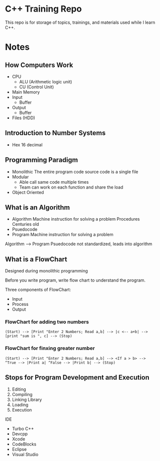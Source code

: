 # C++ Training Repo

This repo is for storage of topics, trainings, and materials used while I learn C++.


# Notes

## How Computers Work

- CPU
    - ALU (Arithmetic logic unit)
    - CU (Control Unit)
- Main Memory
- Input
    - Buffer
- Output
    - Buffer
- Files (HDD)

## Introduction to Number Systems

- Hex 16 decimal

## Programming Paradigm

- Monolithic
    The entire program code source code is a single file
- Modular
    - Able call same code multiple times
     - Team can work on each function and share the load
- Object Oriented

## What is an Algorithm

- Algorithm
    Machine instruction for solving a problem
    Procedures
    Centuries old
- Psuedocode
- Program
    Machine instruction for solving a problem

Algorithm --> Program
Psuedocode not standardized, leads into algorithm

## What is a FlowChart

Designed during monolithic programming

Before you write program, write flow chart to understand the program.

Three components of FlowChart:

- Input
- Process
- Output

### FlowChart for adding two numbers

`(Start) --> [Print "Enter 2 Numbers; Read a,b] --> |c <-- a+b| --> [print "sum is ", c] --> (Stop)`

### FlowChart for finxing greater number

`(Start) --> [Print "Enter 2 Numbers; Read a,b] --> <If a > b> --> ^True --> |Print a| ^False --> |Print b| --> (Stop)`

## Stops for Program Development and Execution

1. Editing
2. Compiling
3. Linking Library
4. Loading
5. Execution

IDE

- Turbo C++
- Devcpp
- Xcode
- CodeBlocks
- Eclipse
- Visual Studio


